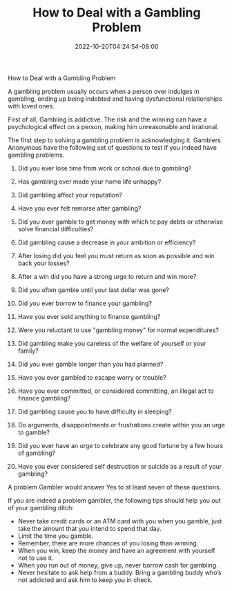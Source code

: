 ﻿---
title: "How to Deal with a Gambling Problem"
date: 2022-10-20T04:24:54-08:00
description: "Gambling Tips for Web Success"
featured_image: "/images/Gambling.jpg"
tags: ["Gambling"]
---

How to Deal with a Gambling Problem

A gambling problem usually occurs when a person over indulges in gambling, ending up being indebted and having dysfunctional relationships with loved ones.

First of all, Gambling is addictive.  The risk and the winning can have a psychological effect on a person, making him unreasonable and irrational.

The first step to solving a gambling problem is acknowledging it. Gamblers Anonymous have the following set of questions to test if you indeed have gambling problems.

1. Did you ever lose time from work or school due to gambling? 

2. Has gambling ever made your home life unhappy? 

3. Did gambling affect your reputation? 

4. Have you ever felt remorse after gambling? 

5. Did you ever gamble to get money with which to pay debts or otherwise solve financial difficulties? 

6. Did gambling cause a decrease in your ambition or efficiency? 

7. After losing did you feel you must return as soon as possible and win back your losses? 

8. After a win did you have a strong urge to return and win more? 

9. Did you often gamble until your last dollar was gone? 

10. Did you ever borrow to finance your gambling? 

11. Have you ever sold anything to finance gambling? 

12. Were you reluctant to use "gambling money" for normal expenditures? 

13. Did gambling make you careless of the welfare of yourself or your family? 

14. Did you ever gamble longer than you had planned? 

15. Have you ever gambled to escape worry or trouble? 

16. Have you ever committed, or considered committing, an illegal act to finance gambling? 

17. Did gambling cause you to have difficulty in sleeping? 

18. Do arguments, disappointments or frustrations create within you an urge to gamble? 

19. Did you ever have an urge to celebrate any good fortune by a few hours of gambling? 

20. Have you ever considered self destruction or suicide as a result of your gambling?

A problem Gambler would answer Yes to at least seven of these questions.

If you are indeed a problem gambler, the following tips should help you out of your gambling ditch:

* Never take credit cards or  an ATM card with you when you gamble, just take the amount that you intend to spend that day.
* Limit the time you gamble.
* Remember, there are more chances of you losing than winning.
* When you win, keep the money and have an agreement with yourself not to use it.
* When you run out of money, give up, never borrow cash for gambling.
* Never hesitate to ask help from a buddy. Bring a gambling buddy who’s not addicted and ask him to keep you in check.

